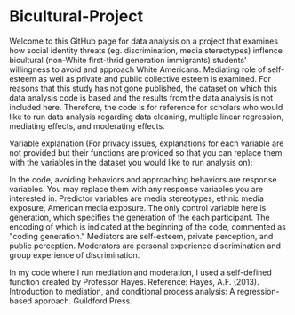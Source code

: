 # Bicultural-Project

Welcome to this GitHub page for data analysis on a project that examines how social identity threats (eg. discrimination, media stereotypes) inflence bicultural (non-White first-thrid generation immigrants) students' willingness to avoid and approach White Americans. Mediating role of self-esteem as well as private and public collective esteem is examined. For reasons that this study has not gone published, the dataset on which this data analysis code is based and the results from the data analysis is not included here. Therefore, the code is for reference for scholars who would like to run data analysis regarding data cleaning, multiple linear regression, mediating effects, and moderating effects.



Variable explanation (For privacy issues, explanations for each variable are not provided but their functions are provided so that you can replace them with the variables in the dataset you would like to run analysis on):

In the code, avoiding behaviors and approaching behaviors are response variables. You may replace them with any response variables you are interested in.
Predictor variables are media stereotypes, ethnic media exposure, American media exposure.
The only control variable here is generation, which specifies the generation of the each participant. The encoding of which is indicated at the beginning of the code, commented as "coding generation."
Mediators are self-esteem, private perception, and public perception. 
Moderators are personal experience discrimination and group experience of discrimination.



In my code where I run mediation and moderation, I used a self-defined function created by Professor Hayes. Reference: Hayes, A.F. (2013). Introduction to mediation, and conditional process analysis: A regression-based approach. Guildford Press.
